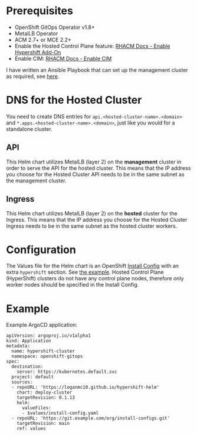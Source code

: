 # Prerequisites
* OpenShift GitOps Operator v1.8+
* MetalLB Operator
* ACM 2.7+ or MCE 2.2+
* Enable the Hosted Control Plane feature: [RHACM Docs - Enable Hypershift Add-On](https://access.redhat.com/documentation/en-us/red_hat_advanced_cluster_management_for_kubernetes/2.7/html-single/clusters/index#hypershift-addon-intro)
* Enable CIM: [RHACM Docs - Enable CIM](https://access.redhat.com/documentation/en-us/red_hat_advanced_cluster_management_for_kubernetes/2.7/html-single/clusters/index#enable-cim)

I have written an Ansible Playbook that can set up the management cluster as required, see [here](https://github.com/loganmc10/openshift-edge-installer/tree/main/provisioning).

# DNS for the Hosted Cluster
You need to create DNS entries for `api.<hosted-cluster-name>.<domain>` and `*.apps.<hosted-cluster-name>.<domain>`, just like you would for a standalone cluster.
## API
This Helm chart utilizes MetalLB (layer 2) on the **management** cluster in order to serve the API for the hosted cluster. This means that the IP address you choose for the Hosted Cluster API needs to be in the same subnet as the management cluster.
## Ingress
This Helm chart utilizes MetalLB (layer 2) on the **hosted** cluster for the Ingress. This means that the IP address you choose for the Hosted Cluster Ingress needs to be in the same subnet as the hosted cluster workers.
# Configuration
The Values file for the Helm chart is an OpenShift [Install Config](https://docs.openshift.com/container-platform/latest/installing/installing_bare_metal_ipi/ipi-install-installation-workflow.html#additional-resources_config) with an extra `hypershift` section. See [the example](install-config-example.yaml). Hosted Control Plane (HyperShift) clusters do not have any control plane nodes, therefore only worker nodes should be specified in the Install Config.
# Example
Example ArgoCD application:
```
apiVersion: argoproj.io/v1alpha1
kind: Application
metadata:
  name: hypershift-cluster
  namespace: openshift-gitops
spec:
  destination:
    server: https://kubernetes.default.svc
  project: default
  sources:
  - repoURL: 'https://loganmc10.github.io/hypershift-helm'
    chart: deploy-cluster
    targetRevision: 0.1.13
    helm:
      valueFiles:
      - $values/install-config.yaml
  - repoURL: 'https://git.example.com/org/install-configs.git'
    targetRevision: main
    ref: values
```
